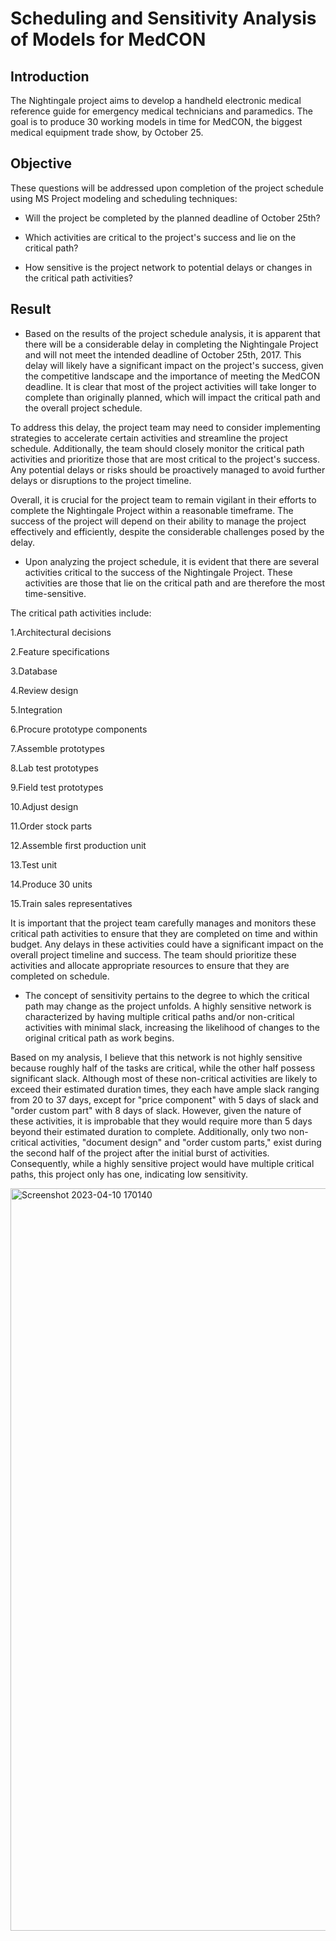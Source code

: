 # Scheduling and Sensitivity Analysis of Models for MedCON



## Introduction

The Nightingale project aims to develop a handheld electronic medical reference guide for emergency medical technicians and paramedics. The goal is to produce 30 working models in time for MedCON, the biggest medical equipment trade show, by October 25. 


## Objective

These questions will be addressed upon completion of the project schedule using MS Project modeling and scheduling techniques:

* Will the project be completed by the planned deadline of October 25th?

* Which activities are critical to the project's success and lie on the critical path?
 
* How sensitive is the project network to potential delays or changes in the critical path activities?

## Result

* Based on the results of the project schedule analysis, it is apparent that there will be a considerable delay in completing the Nightingale Project and will not meet the intended deadline of October 25th, 2017. This delay will likely have a significant impact on the project's success, given the competitive landscape and the importance of meeting the MedCON deadline. It is clear that most of the project activities will take longer to complete than originally planned, which will impact the critical path and the overall project schedule.

To address this delay, the project team may need to consider implementing strategies to accelerate certain activities and streamline the project schedule. Additionally, the team should closely monitor the critical path activities and prioritize those that are most critical to the project's success. Any potential delays or risks should be proactively managed to avoid further delays or disruptions to the project timeline.

Overall, it is crucial for the project team to remain vigilant in their efforts to complete the Nightingale Project within a reasonable timeframe. The success of the project will depend on their ability to manage the project effectively and efficiently, despite the considerable challenges posed by the delay.


* Upon analyzing the project schedule, it is evident that there are several activities critical to the success of the Nightingale Project. These activities are those that lie on the critical path and are therefore the most time-sensitive.

The critical path activities include:

1.Architectural decisions

2.Feature specifications

3.Database

4.Review design

5.Integration

6.Procure prototype components

7.Assemble prototypes

8.Lab test prototypes

9.Field test prototypes

10.Adjust design

11.Order stock parts

12.Assemble first production unit

13.Test unit

14.Produce 30 units

15.Train sales representatives

It is important that the project team carefully manages and monitors these critical path activities to ensure that they are completed on time and within budget. Any delays in these activities could have a significant impact on the overall project timeline and success. The team should prioritize these activities and allocate appropriate resources to ensure that they are completed on schedule.


* The concept of sensitivity pertains to the degree to which the critical path may change as the project unfolds. A highly sensitive network is characterized by having multiple critical paths and/or non-critical activities with minimal slack, increasing the likelihood of changes to the original critical path as work begins.

 Based on my analysis, I believe that this network is not highly sensitive because roughly half of the tasks are critical, while the other half possess significant slack. Although most of these non-critical activities are likely to exceed their estimated duration times, they each have ample slack ranging from 20 to 37 days, except for "price component" with 5 days of slack and "order custom part" with 8 days of slack. However, given the nature of these activities, it is improbable that they would require more than 5 days beyond their estimated duration to complete. Additionally, only two non-critical activities, "document design" and "order custom parts," exist during the second half of the project after the initial burst of activities. Consequently, while a highly sensitive project would have multiple critical paths, this project only has one, indicating low sensitivity.
 
 
 <img width="1188" alt="Screenshot 2023-04-10 170140" src="https://user-images.githubusercontent.com/94572320/231021904-34111951-daeb-4a29-b17c-6d2b39994a37.png">

